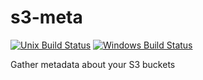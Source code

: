 # s3-meta
[![Unix Build Status](https://img.shields.io/travis/whitfin/s3-meta.svg?label=unix)](https://travis-ci.org/whitfin/s3-meta) [![Windows Build Status](https://img.shields.io/appveyor/ci/whitfin/s3-meta.svg?label=win)](https://ci.appveyor.com/project/whitfin/s3-meta)

Gather metadata about your S3 buckets
